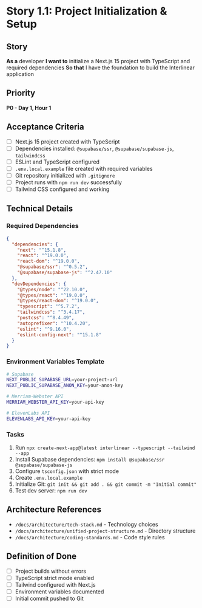 # Story 1.1: Project Initialization & Setup

## Story
**As a** developer
**I want to** initialize a Next.js 15 project with TypeScript and required dependencies
**So that** I have the foundation to build the Interlinear application

## Priority
**P0 - Day 1, Hour 1**

## Acceptance Criteria
- [ ] Next.js 15 project created with TypeScript
- [ ] Dependencies installed: `@supabase/ssr`, `@supabase/supabase-js`, `tailwindcss`
- [ ] ESLint and TypeScript configured
- [ ] `.env.local.example` file created with required variables
- [ ] Git repository initialized with `.gitignore`
- [ ] Project runs with `npm run dev` successfully
- [ ] Tailwind CSS configured and working

## Technical Details

### Required Dependencies
```json
{
  "dependencies": {
    "next": "^15.1.8",
    "react": "^19.0.0",
    "react-dom": "^19.0.0",
    "@supabase/ssr": "^0.5.2",
    "@supabase/supabase-js": "^2.47.10"
  },
  "devDependencies": {
    "@types/node": "^22.10.0",
    "@types/react": "^19.0.0",
    "@types/react-dom": "^19.0.0",
    "typescript": "^5.7.2",
    "tailwindcss": "^3.4.17",
    "postcss": "^8.4.49",
    "autoprefixer": "^10.4.20",
    "eslint": "^9.16.0",
    "eslint-config-next": "^15.1.8"
  }
}
```

### Environment Variables Template
```bash
# Supabase
NEXT_PUBLIC_SUPABASE_URL=your-project-url
NEXT_PUBLIC_SUPABASE_ANON_KEY=your-anon-key

# Merriam-Webster API
MERRIAM_WEBSTER_API_KEY=your-api-key

# ElevenLabs API
ELEVENLABS_API_KEY=your-api-key
```

### Tasks
1. Run `npx create-next-app@latest interlinear --typescript --tailwind --app`
2. Install Supabase dependencies: `npm install @supabase/ssr @supabase/supabase-js`
3. Configure `tsconfig.json` with strict mode
4. Create `.env.local.example`
5. Initialize Git: `git init && git add . && git commit -m "Initial commit"`
6. Test dev server: `npm run dev`

## Architecture References
- `/docs/architecture/tech-stack.md` - Technology choices
- `/docs/architecture/unified-project-structure.md` - Directory structure
- `/docs/architecture/coding-standards.md` - Code style rules

## Definition of Done
- [ ] Project builds without errors
- [ ] TypeScript strict mode enabled
- [ ] Tailwind configured with Next.js
- [ ] Environment variables documented
- [ ] Initial commit pushed to Git
